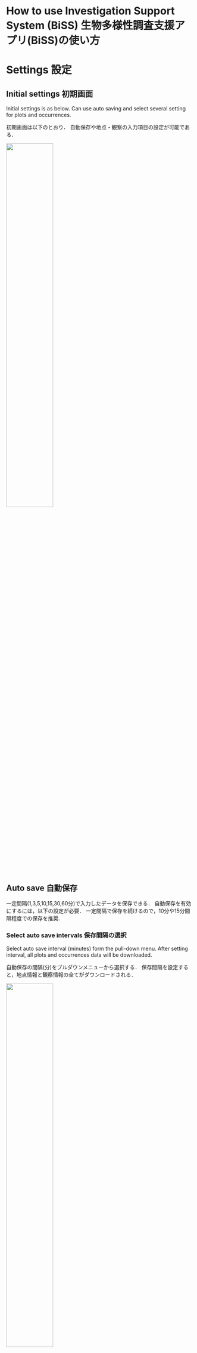 # How to use Investigation Support System (BiSS) 生物多様性調査支援アプリ(BiSS)の使い方

# Settings 設定

## Initial settings 初期画面

Initial settings is as below. 
Can use auto saving and select several setting for plots and occurrences. 

初期画面は以下のとおり．
自動保存や地点・観察の入力項目の設定が可能である．

<img src="img/crop_settings00.png" width="50%">

## Auto save 自動保存

一定間隔(1,3,5,10,15,30,60分)で入力したデータを保存できる．
自動保存を有効にするには，以下の設定が必要．
一定間隔で保存を続けるので，10分や15分間隔程度での保存を推奨．

### Select auto save intervals 保存間隔の選択

Select auto save interval (minutes) form the pull-down menu.
After setting interval, all plots and occurrences data will be downloaded. 

自動保存の間隔(分)をプルダウンメニューから選択する．
保存間隔を設定すると，地点情報と観察情報の全てがダウンロードされる．

<img src="img/crop_settings_autosave01.png" width="50%">

### Downloading the first data データのダウンロード開始

When set to 5-minute intervals, the first data will be downloaded 5 minutes after setting.
Directory for download depends on your browser settings.

5分間隔に設定した場合は，設定の5分後に1回目のデータがダウンロードされる．ダウンロード先のフォルダは，ブラウザの設定による．

<img src="img/crop_settings_autosave02.png" width="50%">


### Allowing multiple file downloads 複数ファイルダウンロードの許可

During the second download of 10 minutes, a warning may appear about allowing multiple files to be downloaded.
In that case, select "Allow".

2回目の10分後のダウンロード時に，複数ファイルのダウンロードの許可の警告が出る場合がある．
その場合は，「許可」を選択する．

<img src="img/settings_autosave03.png" width="15%">


### Auto saving data データの自動保存

Data is then downloaded according to the interval setting.

その後，設定した間隔に従ってデータがダウンロードされる．

<img src="img/crop_settings_autosave04.png" width="50%">


### Data format データの形式

- file name ファイル名 :yyyy\_mm\_dd\_hh\_mm_ss.json   
- format 形式: text file with UTF8 encoding  

<img src="img/crop_settings_autosave05.png" width="50%">


### Inport data into R Rへのデータの取り込み

See "Inport data into R" to use data in R.

Rでデータを使うには，「Rでのデータの取り込み」を参照．


## Setting of input items 入力項目の設定

データを入力する前に，地点情報と観察情報の項目を設定する．

- Select a basic combination and add/delete items (recommended)   
- Start with the empty and add items with button (recommended)   
- Setting all items by yourself (not recommended)   
- 基本的な組み合わせを選んで，追加・削除する(推奨)   
- 空の設定に必要な項目をボタンで追加する(推奨)   
- 全て自分で設定する(非推奨)   

### Select a basic combination 基本的な組み合わせの選択

To select a basic combination and add/delete items, 
at first select the close setting to be used from pull-down menu.

基本的な組み合わせを選んで追加・削除する場合，まず使用する近い設定を選ぶ．

- empty: Empty configuration
- full: Contains all items that might be needed in a vegetation or flora survey   
- \_5\_layers: For vegetation survey with 5 layers (T1, T2, S1, S2, H)   
- \_3\_layers: For vegetation survey with 3 layers (T, S, H)   
- no\_layers: For vegetation survey without layers   
- flora: For flora survey   

- empty: 空の設定    
- full: 植生調査や植物相調査で必要になりそうな項目を全て含む   
- \_5\_layers: 5階層(T1, T2, S1, S2, H)の植生調査用   
- \_3\_layers: 3階層(T, S, H)の植生調査用   
- no\_layers: 階層なしの植生調査用   
- flora: 植物相調査用   

<img src="img/crop_settings_main01.png" width="50%">

For vegetation surveys, it is recommended to use "full" or "_5_layers". 
Delete necessary items with "DELETE" button. 

植生調査の場合は，「full」か「_5_layers」をもとにすることをおすすめする．
不要な行を「DELETE」で削除する．

<img src="img/crop_settings_main02.png" width="50%">


If you do not see what you need, add rows by clicking "Add rows" at the bottom. 
If you want to add multiple rows, change the values on the left and press "Add rows". 

必要な項目がない場合は，一番下の「Add rows」で行を追加する．
複数行を追加したい場合は，左の数値を変更してから「Add rows」を押す．

<img src="img/crop_settings_main03.png" width="50%">



### Start with the empty and add with buttons 空の設定からボタンを追加

Add items based on the empty setting, select EMPTY above. 
Add items with "date_GPS" button etc. 

空の設定をもとに，必要な項目を追加する場合は，上記のemptyを選択する．
"date_GPS"などのボタンを押して，項目を追加する．

<img src="img/crop_settings_main04.png" width="50%">



### Save/load settings 設定の保存・復元

<img src="img/crop_settings_main06save.png" width="50%">
<img src="img/crop_settings_main07save.png" width="50%">

The settings of plots and occurrences can be saved and restored. 
To save, enter a file name in the text box to the right of the "Save" button and click the "Save" button. 
The saved file is a text file in JSON format (UTF8) with the extension "json". 

地点項目と観察項目は，それぞれ設定を保存・復元することが可能．
保存するには，「Save」ボタンの右にあるテキストボックスにファイル名を入力し，「Save」ボタンをクリックする．
保存したファイルはJSON形式のテキストファイル(UTF8)で，拡張子は「json」．

<img src="img/crop_settings_main05.png" width="50%">


To restore the saved settings, click the "Choose file" button to the right of "Laod" and select the saved file.
保存した設定を復元するには，「Laod」の右側にある「Choose file」ボタンをクリックして，保存したファイルを選択する．


### Setting all items by yourself (not recommended) 全項目を手動で設定(非推奨)

All items can also be set manually.
However, this is not recommended because it requires understandings of the system specifications.
Explanation of the setting method and system specifications has not yet been prepared.

全項目を手動で設定することも可能．
ただし，システム仕様を理解する必要があるため，非推奨．

<!--
設定方法やシステムの仕様の説明は未作成．
-->
<!--  -->

- item: 項目の名称   
  - 変更不可の項目名: 「DATE」「LOC_LAT」「LOC_LON」「LOC_ACC」「UPDATE_TIME_GPS」「DELETE」「DATE」「Layer」「Species」「Identified」「SameAs」   
  - 使用不可の文字列: 先頭での数字   
    <!-- 「,」「.」は不可? -->
  - 項目名の重複不可   
- type: 入力タイプ   
  - auto: 自動入力(システムで利用)，項目名の変更不可   
  - button: ボタン(システムで利用)，項目名の変更不可   
  - checkbox: チェックボックス   
  - fixed: 固定値のテキスト   
  - list: プルダウンリスト   
  - text: テキストボックス   
  - number: 数値   
- value: typeによって動作が異なる   
  - checkboc: 空のときはチェックなし，入力があるときはチェックあり(分かりやすくするため，「checked」などのテキストを推奨)  
  - fixed: 固定値の内容   
  - list: 「:」区切りでのプルダウンメニューの項目名   
- DELETE: 行の削除ボタン(設定自体には関係なし)   
- memo: 使用者用のメモ(設定自体には関係なし)    


### Hide/Show setting tables 設定表の表示・非表示

The table of geographic features and observation features can be shown or hidden.
To avoid accidentally changing the settings after setting each item, it is recommended to hide them.

Press "Hide table" in the upper left corner to hide the table.
When the table is hidden, press "Show table" to display it.

地点項目と観察項目の表は，表示/非表示の切り替えが可能．
それぞれを設定後に，間違えて設定を変更しないようにするには，非表示にしておくと良い．

表の左上ににある「Hide table」を押すと，非表示になる．
非表示のときに，「Show table」を押すと，表示される．

<img src="img/crop_settings_hide_show.png" width="50%">



### Tips for setting items 項目設定のコツ

The horizontal order (left/right) of items in input tables depend on the vertical order (up/down) in setting tables. 
To change the order in a setting table, enter a numbr in the "memo" field and click on the column name "memo". 
This will allow you to reorder the columns according to the number. 
Clicking again switches the ascending/descending order.

調査データの入力表での横並びの順序(左右)は，設定表の縦並びの順序(上下)に従う．
入力表での順序を並べ替えたい場合は，「memo」の項目に数値を入力してから列名の「memo」をクリックする．
そうすることで，入力した数値の順序に並べ替え可能．
さらにクリックすると，昇順・降順が入れ替わる．

# Input plot and occurrence data 地点情報と観察情報の入力

地点情報と観察情報を入力するには，まず「+ PLOT」をクリックする．
ポップアップ画面に地点名を入力する．
地点名には，英数字・日本語文字が使用可能．
「_」(アンダーバー)「,」(カンマ)「.」(ピリオド)などの記号や空白は使用不可．
また，地点名の重複はできない．

<!-- 
ポップアップの画面を追加する
-->

以下では，サンプルデータを用いて，地点情報と観察情報の入力方法を説明する．

# editing now

## Show example サンプルデータの表示

Click "Show example" in the upper right corner to display example data.

右上にある「Show example」をクリックすると，サンプルデータが表示される．

<img src="img/crop_example00.png" width="80%">

表の上部には地点情報，下部には観察情報の表が表示される．

## Contents of example data サンプルデータの内容

- Settings of the plot and occurrence items: "\_5\_layers" (for vegetation survey with 5 layers).   
- Plots: 2 plots (BiSS01 and BiSS02)  
- Occurrences: Randomly displays the layers (T1, T2, S1, S2, H), species (sp1, sp2, ...) and cover (0-100). 
- サンプルデータでの地点項目と観察項目: 「\_5\_layers」(5階層の植生調査用)．   
- Plots: BiSS01とBiSS02の2地点   
- Occurrences: ランダムに階層(T1, T2, S1, S2, H)，種名(sp1, sp2, ...)，被度(0-100)が表示される

<img src="img/crop_example01.png" width="80%">

## 表の表示変更・操作(地点・観察共通)

地点情報と観察情報の表は以下の操作が可能．

- 表の表示/非表示   
- 表の幅の設定変更  
- 列の表示/非表示   
- 行の並べ替え   
- テキストデータの検索   

### 表の表示/非表示   

地点情報と観察情報の両方とも，表示/非表示の切り替えが可能．
入力後に操作を誤ったデータの変更を防ぐには，非表示にしておくと良い．
表の左上ににある「Hide table」を押すと，非表示になる．
非表示のときに，「Show table」を押すと，表示される．

### 表幅の設定変更  

地点情報の初期状態は画面幅に合わせた形で折り返され，観察情報は折り返しなしで右に伸びた状態である．
表の左上にある「Extend width」をクリックすると，表幅が広がって折り返しなしの状態になる．
「Fit width」をクリックすると，画面幅で折り返される．

### 列の表示/非表示   

折り返しなしの状態のとき，表の2列目に「Hide」ボタンが表示される．
「Hide」ボタンをクリックすると，その列が非表示になる．
非表示になった列は，表の上部に「Show」に続いて列名がボタンとして表示される．
それぞれの列名のボタンをクリックすると，再度表示することが可能．
また，「All cols」をクリックすると，非表示の全ての列を一斉に表示できる．

### 行の並べ替え

折り返しなしの状態のときに列名をクリックすると，その列の入力内容に従って並べ替えができる．
再度列名をクリックすると
入力表での順序を並べ替えたい場合は，「memo」の項目に数値を入力してから列名の「memo」をクリックする．
そうすることで，入力した数値の順序に並べ替え可能．
さらにクリックすると，昇順・降順が入れ替わる．

なお，1地点での地点情報では1行しかないため，並べ替えは無意味．

### テキストデータの検索

表の左上のテキストボックスに入力をすると，入力情報の検索が可能．
一致するものだけが表示されるため，種名の確認などができる．
なお，ここでの検索対象は，表示されている列のテキストボックス・固定値(fixed)のテキストである．
検索対象から地点名などを除外する場合は，「Hide」により非表示にしておくと良い．

## データの入力

- テキストボックス: 種名などをテキストで入力   
- チェックボックス: 「Identified」(同定済み)をチェック   
- 数値: 数値を入力．△▽では1単位で増減．キーボードでは小数点以下の入力可能   
- 自動入力項目: 「PLOT」「NO」
- 「DATE」「LOC_LAT」「LOC_LON」「LOC_ACC」は，「UPDATE_TIME_GPS」ボタンを押と更新．GPSデータは，「StartGPS」ボタンを押してGPSデータの使用を許可する必要あり．    
- 

## 観察情報の行の追加・削除

「+ PLOT」で新規の地点を追加すると，観察情報は4行の入力欄が表示される．
左下のプルダウンの数字で行数を選択して，「Add rows」をクリックすると，新たな入力行が追加できる．

## 観察情報の入力

<img src="img/crop_example02_add.png" width="80%">


<img src="img/crop_example03_added.png" width="80%">



## 階層ごとの被度の計算

Select "Cover" for "Value" and "Layer" for "Group" in the lower left of the observation information, 
and click "Calculate" to display the result of calculating sum of cover for each layer.
Note that "Value" displays number items in the occurrence data, and "Group" pull-down list, 
so it is possible to calculate other than "Cover" and "Layer".

観察情報の左下にある「Value」に「Cover」，「Group」に「Layer」を選択して，「Calculate」をクリックすると，階層ごとの被度を計算した結果が表示される．
なお，「Value」には観察情報のうち数値の項目が表示され，「Group」にはプルダウンのリストの項目が表示されるため，「被度」「階層」以外の集計も可能．

<img src="img/crop_example02_calc.png" width="80%">



## 未作成


<img src="img/tools13en.png" width="80%">


<img src="img/crop_example02_01.png" width="80%">



<img src="img/crop_tools02.png" width="50%">
<img src="img/crop_tools02en.png" width="50%">



# Show all inputs 全入力情報の表示

「All Plots」のタブには，入力済みの全データが表示されている．
具体的には，全ての地点情報と観察情報である．
また，組成表形式の表も表示される．
これらによって，地点情報や地点間での観察情報の比較ができる．
なお，「All Plots」の表は閲覧のみで，内容の変更は不可．

「All Plots」の3つの表のいずれも，地点情報や観察情報の表と同様に以下の操作が可能である．

- 表の表示/非表示   
- 表の幅の設定変更  
- 列の表示/非表示   
- 行の並べ替え   
- テキストデータの検索   

詳細は，「地点情報と観察情報の入力」の「表の表示変更・操作」を参照．

内部的なことではあるが，自動保存機能で保存しているのは「All Plots」のデータである．

# Tools 

種名の検索，種名リストの作成・保存などができる．
また，検索した種名やリストからデータ入力が可能である．

種名リストはテキストファイル(UTF8)から登録可能．
テキストファイルは，1つの種名を1行ごとに入力しておく．
「Add species to list」の右にある「Choose file」でファイル名を選択し，「開く」をクリックする．

テキストファイル内の種名がボタン形式で表示される．
表示されている種名を使用している端末のブラウザ内に名前をつけて保存可能．
保存先として「browser」を選択して，「File name」にリストの名称を入力し，「Save」ボタンをクリックするとブラウザに保存される．

種名リストとして登録すると，
「Select species list:」の右側にあるプルダウンメニュー内に追加される．
リストを選択すると，

なお，種名には入力済みの種名も同時に表示される．
未同定の種名(「Identified」にチェックされていない種)には，「種名_地点A」のような形式で地点名が合わせて表示される．
その種名を選択して，観察情報として追加すると，SameAsの列に既出の地点名(上記の例では「地点A」)が自動的に入力される．

<!-- 入力済みの種名を含めるかどうか選択することができれば便利かも -->
<!-- 種名リストの削除機能が必要 -->

※註釈
種名リストの保存にはブラウザのLocalStorageを利用している．
LocalStorage内の情報は，ブラウザでのサイト閲覧時「容易に」他者に漏洩する可能性がある．
そのため，通常保存することはないはずだが，個人情報等は種名リスト(LocalStorage)には保存するべきではない．


## Search species name 種名の検索


<img src="img/tools00.png" width="50%">
<img src="img/tools00en.png" width="50%">
<img src="img/tools01.png" width="50%">
<img src="img/tools02.png" width="50%">
<img src="img/tools02en.png" width="50%">
<img src="img/tools03en.png" width="50%">
<img src="img/tools04en.png" width="50%">
<img src="img/tools05en.png" width="50%">
<img src="img/tools06en.png" width="50%">
<img src="img/tools07en.png" width="50%">
<img src="img/tools08en.png" width="50%">
<img src="img/tools09en.png" width="50%">
<img src="img/tools10en.png" width="50%">
<img src="img/tools11en.png" width="50%">
<img src="img/tools12en.png" width="50%">


- Choose "Tools" tab
![tools_tab](img/03_00.png)    

- Input wamei and Choose "Search Text"  
- Show results  
![search_wamei](img/03_01.png)  
![search_wamei_res](img/03_02.png)  

- Use space (" ") to search including [A and B]  
- Results of [A and B]  
![search_wamei_multi](img/03_03.png)  
![search_wamei_multi_res](img/03_04.png)  

- Can use [A and B and C]  
![search_wamei_multi](img/03_05.png)  

- Case of results over 100  
- Alert will be desplayed and show only 100 results  
![search_wamei_over100](img/03_06.png)  
![search_wamei_over100_alert](img/03_07.png)  
![search_wamei_over100_res](img/03_08.png)  

- 空欄でSearch Textを選択すると，検索結果がクリアされる  
![search_wamei_clear](img/03_09.png)  
![search_wamei](img/03_01.png)  


# Inport data into R Rでのデータの取り込み

```{r}
read_biss <- function(json, join = TRUE){
  biss <- jsonlite::fromJSON(json)
  plot <- data.frame(biss$plot)
  occ  <- data.frame(biss$occ)
  if(join){
    return(dplyr::left_join(plot, occ))
  }else{
    return(list(plot = plot, occ = occ))
  }
}

library(jsonlite)
url <- "https://raw.githubusercontent.com/matutosi/biodiv/main/man/example.json"
json <- readr::read_tsv(url, col_names = FALSE)$X1

read_biss(json)
read_biss(json, join = FALSE)

```


<!--
- Toolsタブを選択  
- wameiに検索したい和名を入力して，Search Textを選択すると，検索結果が表示される  
- 「A かつ Bを含む」で検索したいときは，スペースで区切る  
- 「ヤハズ かつ エンドウを含む」の結果  
- 「A かつ B かつ C」も可能  
- 検索結果が100を超える場合(例：「カシ」)  
- 100を超えることの警告が表示され，結果は100個だけ表示  
- 空欄でSearch Textを選択すると，検索結果がクリアされる  

Basic use in a table
* Hide button: hide a col
* DELETE: delete a row
* Click col names: sort
* add row: copy last rows
* Search text: filter by text
* Hide/Show table
* Fit/Extend width to page
* Calculate cover
   in each layer
* Can add species from list
   by Add species to PLOT
-->
<!--  -->
